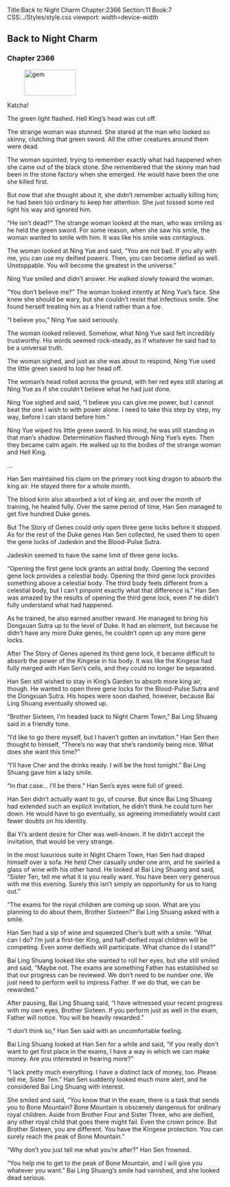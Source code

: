 Title:Back to Night Charm 
Chapter:2366 
Section:11 
Book:7 
CSS:../Styles/style.css 
viewport: width=device-width
  
## Back to Night Charm
### Chapter 2366
  
<figure>
	<img src="../Images/gem.gif" alt="gem" id="gem" width="120" height="60" />
</figure>
  

  
Katcha!

The green light flashed. Hell King’s head was cut off.

The strange woman was stunned. She stared at the man who looked so skinny, clutching that green sword. All the other creatures around them were dead.

The woman squinted, trying to remember exactly what had happened when she came out of the black stone. She remembered that the skinny man had been in the stone factory when she emerged. He would have been the one she killed first.

But now that she thought about it, she didn’t remember actually killing him; he had been too ordinary to keep her attention. She just tossed some red light his way and ignored him.

“He isn’t dead?” The strange woman looked at the man, who was smiling as he held the green sword. For some reason, when she saw his smile, the woman wanted to smile with him. It was like his smile was contagious.

The woman looked at Ning Yue and said, “You are not bad. If you ally with me, you can use my deified powers. Then, you can become defied as well. Unstoppable. You will become the greatest in the universe.”

Ning Yue smiled and didn’t answer. He walked slowly toward the woman.

“You don’t believe me?” The woman looked intently at Ning Yue’s face. She knew she should be wary, but she couldn’t resist that infectious smile. She found herself treating him as a friend rather than a foe.

“I believe you,” Ning Yue said seriously.

The woman looked relieved. Somehow, what Ning Yue said felt incredibly trustworthy. His words seemed rock-steady, as if whatever he said had to be a universal truth.

The woman sighed, and just as she was about to respond, Ning Yue used the little green sword to lop her head off.

The woman’s head rolled across the ground, with her red eyes still staring at Ning Yue as if she couldn’t believe what he had just done.

Ning Yue sighed and said, “I believe you can give me power, but I cannot beat the one I wish to with power alone. I need to take this step by step, my way, before I can stand before him.”

Ning Yue wiped his little green sword. In his mind, he was still standing in that man’s shadow. Determination flashed through Ning Yue’s eyes. Then they became calm again. He walked up to the bodies of the strange woman and Hell King.

…

Han Sen maintained his claim on the primary root king dragon to absorb the king air. He stayed there for a whole month.

The blood kirin also absorbed a lot of king air, and over the month of training, he healed fully. Over the same period of time, Han Sen managed to get five hundred Duke genes.

But The Story of Genes could only open three gene locks before it stopped. As for the rest of the Duke genes Han Sen collected, he used them to open the gene locks of Jadeskin and the Blood-Pulse Sutra.

Jadeskin seemed to have the same limit of three gene locks.

“Opening the first gene lock grants an astral body. Opening the second gene lock provides a celestial body. Opening the third gene lock provides something above a celestial body. The third body feels different from a celestial body, but I can’t pinpoint exactly what that difference is.” Han Sen was amazed by the results of opening the third gene lock, even if he didn’t fully understand what had happened.

As he trained, he also earned another reward. He managed to bring his Dongxuan Sutra up to the level of Duke. It had an element, but because he didn’t have any more Duke genes, he couldn’t open up any more gene locks.

After The Story of Genes opened its third gene lock, it became difficult to absorb the power of the Kingese in his body. It was like the Kingese had fully merged with Han Sen’s cells, and they could no longer be separated.

Han Sen still wished to stay in King’s Garden to absorb more king air, though. He wanted to open three gene locks for the Blood-Pulse Sutra and the Dongxuan Sutra. His hopes were soon dashed, however, because Bai Ling Shuang eventually showed up.

“Brother Sixteen, I’m headed back to Night Charm Town,” Bai Ling Shuang said in a friendly tone.

“I’d like to go there myself, but I haven’t gotten an invitation.” Han Sen then thought to himself, “There’s no way that she’s randomly being nice. What does she want this time?”

“I’ll have Cher and the drinks ready. I will be the host tonight.” Bai Ling Shuang gave him a lazy smile.

“In that case… I’ll be there.” Han Sen’s eyes were full of greed.

Han Sen didn’t actually want to go, of course. But since Bai Ling Shuang had extended such an explicit invitation, he didn’t think he could turn her down. He would have to go eventually, so agreeing immediately would cast fewer doubts on his identity.

Bai Yi’s ardent desire for Cher was well-known. If he didn’t accept the invitation, that would be very strange.

In the most luxurious suite in Night Charm Town, Han Sen had draped himself over a sofa. He held Cher casually under one arm, and he swirled a glass of wine with his other hand. He looked at Bai Ling Shuang and said, “Sister Ten, tell me what it is you really want. You have been very generous with me this evening. Surely this isn’t simply an opportunity for us to hang out.”

“The exams for the royal children are coming up soon. What are you planning to do about them, Brother Sixteen?” Bai Ling Shuang asked with a smile.

Han Sen had a sip of wine and squeezed Cher’s butt with a smile. “What can I do? I’m just a first-tier King, and half-deified royal children will be competing. Even some deifieds will participate. What chance do I stand?”

Bai Ling Shuang looked like she wanted to roll her eyes, but she still smiled and said, “Maybe not. The exams are something Father has established so that our progress can be reviewed. We don’t need to be number one. We just need to perform well to impress Father. If we do that, we can be rewarded.”

After pausing, Bai Ling Shuang said, “I have witnessed your recent progress with my own eyes, Brother Sixteen. If you perform just as well in the exam, Father will notice. You will be heavily rewarded.”

“I don’t think so,” Han Sen said with an uncomfortable feeling.

Bai Ling Shuang looked at Han Sen for a while and said, “If you really don’t want to get first place in the exams, I have a way in which we can make money. Are you interested in hearing more?”

“I lack pretty much everything. I have a distinct lack of money, too. Please tell me, Sister Ten.” Han Sen suddenly looked much more alert, and he considered Bai Ling Shuang with interest.

She smiled and said, “You know that in the exam, there is a task that sends you to Bone Mountain? Bone Mountain is obscenely dangerous for ordinary royal children. Aside from Brother Four and Sister Three, who are deified, any other royal child that goes there might fail. Even the crown prince. But Brother Sixteen, you are different. You have the Kingese protection. You can surely reach the peak of Bone Mountain.”

“Why don’t you just tell me what you’re after?” Han Sen frowned.

“You help me to get to the peak of Bone Mountain, and I will give you whatever you want.” Bai Ling Shuang’s smile had vanished, and she looked dead serious.